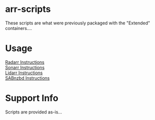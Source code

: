 # arr-scripts
These scripts are what were previously packaged with the "Extended" containers....

# Usage
 [Radarr Instructions](https://github.com/RandomNinjaAtk/arr-scripts/tree/main/radarr#readme)<br>
 [Sonarr Instructions](https://github.com/RandomNinjaAtk/arr-scripts/tree/main/sonarr#readme)<br>
 [Lidarr Instructions](https://github.com/RandomNinjaAtk/arr-scripts/tree/main/lidarr#readme)<br>
 [SABnzbd Instructions](https://github.com/RandomNinjaAtk/arr-scripts/tree/main/sabnzbd#readme)

 

# Support Info
Scripts are provided as-is...
